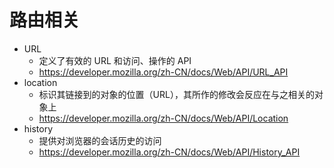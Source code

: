 # 路由相关
* URL
    * 定义了有效的 URL 和访问、操作的 API
    * https://developer.mozilla.org/zh-CN/docs/Web/API/URL_API
* location
    * 标识其链接到的对象的位置（URL），其所作的修改会反应在与之相关的对象上
    * https://developer.mozilla.org/zh-CN/docs/Web/API/Location
* history
    * 提供对浏览器的会话历史的访问
    * https://developer.mozilla.org/zh-CN/docs/Web/API/History_API